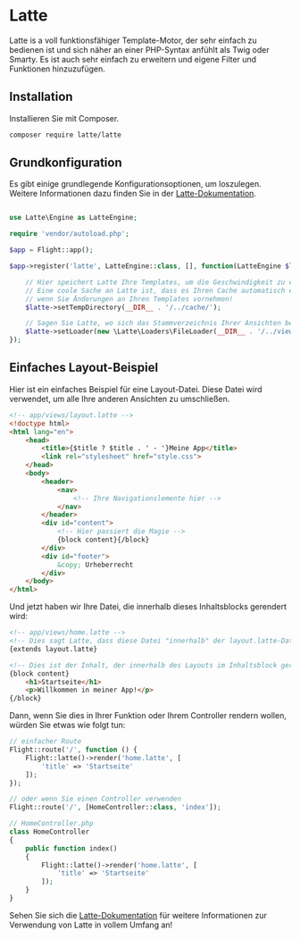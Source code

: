 # Latte

Latte is a voll funktionsfähiger Template-Motor, der sehr einfach zu bedienen ist und sich näher an einer PHP-Syntax anfühlt als Twig oder Smarty. Es ist auch sehr einfach zu erweitern und eigene Filter und Funktionen hinzuzufügen.

## Installation

Installieren Sie mit Composer.

```bash
composer require latte/latte
```

## Grundkonfiguration

Es gibt einige grundlegende Konfigurationsoptionen, um loszulegen. Weitere Informationen dazu finden Sie in der [Latte-Dokumentation](https://latte.nette.org/en/guide).

```php

use Latte\Engine as LatteEngine;

require 'vendor/autoload.php';

$app = Flight::app();

$app->register('latte', LatteEngine::class, [], function(LatteEngine $latte) use ($app) {

	// Hier speichert Latte Ihre Templates, um die Geschwindigkeit zu erhöhen
	// Eine coole Sache an Latte ist, dass es Ihren Cache automatisch erneuert,
	// wenn Sie Änderungen an Ihren Templates vornehmen!
	$latte->setTempDirectory(__DIR__ . '/../cache/');

	// Sagen Sie Latte, wo sich das Stammverzeichnis Ihrer Ansichten befinden wird.
	$latte->setLoader(new \Latte\Loaders\FileLoader(__DIR__ . '/../views/'));
});
```

## Einfaches Layout-Beispiel

Hier ist ein einfaches Beispiel für eine Layout-Datei. Diese Datei wird verwendet, um alle Ihre anderen Ansichten zu umschließen.

```html
<!-- app/views/layout.latte -->
<!doctype html>
<html lang="en">
	<head>
		<title>{$title ? $title . ' - '}Meine App</title>
		<link rel="stylesheet" href="style.css">
	</head>
	<body>
		<header>
			<nav>
				<!-- Ihre Navigationslemente hier -->
			</nav>
		</header>
		<div id="content">
			<!-- Hier passiert die Magie -->
			{block content}{/block}
		</div>
		<div id="footer">
			&copy; Urheberrecht
		</div>
	</body>
</html>
```

Und jetzt haben wir Ihre Datei, die innerhalb dieses Inhaltsblocks gerendert wird:

```html
<!-- app/views/home.latte -->
<!-- Dies sagt Latte, dass diese Datei "innerhalb" der layout.latte-Datei ist -->
{extends layout.latte}

<!-- Dies ist der Inhalt, der innerhalb des Layouts im Inhaltsblock gerendert wird -->
{block content}
	<h1>Startseite</h1>
	<p>Willkommen in meiner App!</p>
{/block}
```

Dann, wenn Sie dies in Ihrer Funktion oder Ihrem Controller rendern wollen, würden Sie etwas wie folgt tun:

```php
// einfacher Route
Flight::route('/', function () {
	Flight::latte()->render('home.latte', [
		'title' => 'Startseite'
	]);
});

// oder wenn Sie einen Controller verwenden
Flight::route('/', [HomeController::class, 'index']);

// HomeController.php
class HomeController
{
	public function index()
	{
		Flight::latte()->render('home.latte', [
			'title' => 'Startseite'
		]);
	}
}
```

Sehen Sie sich die [Latte-Dokumentation](https://latte.nette.org/en/guide) für weitere Informationen zur Verwendung von Latte in vollem Umfang an!